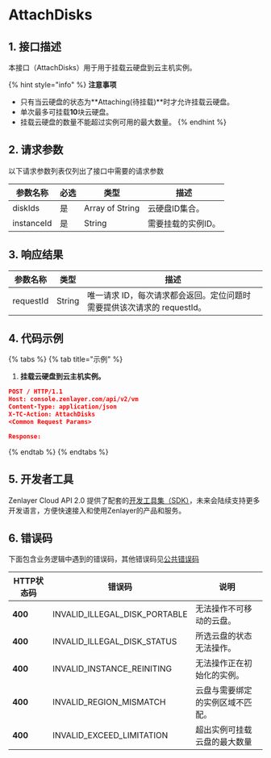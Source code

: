 # AttachDisks

## 1. 接口描述

本接口（AttachDisks）用于用于挂载云硬盘到云主机实例。

{% hint style="info" %}
**注意事项**

* 只有当云硬盘的状态为**Attaching(待挂载)**时才允许挂载云硬盘。
* 单次最多可挂载**10**块云硬盘。
* 挂载云硬盘的数量不能超过实例可用的最大数量。
{% endhint %}

## 2. 请求参数

以下请求参数列表仅列出了接口中需要的请求参数

| 参数名称       | 必选 | 类型              | 描述         |
| ---------- | -- | --------------- | ---------- |
| diskIds    | 是  | Array of String | 云硬盘ID集合。   |
| instanceId | 是  | String          | 需要挂载的实例ID。 |

## 3. 响应结果

| 参数名称      | 类型     | 描述                                         |
| --------- | ------ | ------------------------------------------ |
| requestId | String | 唯一请求 ID，每次请求都会返回。定位问题时需要提供该次请求的 requestId。 |

## 4. 代码示例

{% tabs %}
{% tab title="示例" %}
1. **挂载云硬盘到云主机实例。**

```json
POST / HTTP/1.1
Host: console.zenlayer.com/api/v2/vm
Content-Type: application/json
X-TC-Action: AttachDisks
<Common Request Params>

Response:

```
{% endtab %}
{% endtabs %}

## 5. 开发者工具

Zenlayer Cloud API 2.0 提供了配套的[开发工具集（SDK）](../../api-introduction/sdk/)，未来会陆续支持更多开发语言，方便快速接入和使用Zenlayer的产品和服务。



## 6. 错误码

下面包含业务逻辑中遇到的错误码，其他错误码见[公共错误码](../../api-introduction/instruction/commonerrorcode.md)

| HTTP状态码 | 错误码                              | 说明               |
| ------- | -------------------------------- | ---------------- |
| **400** | INVALID\_ILLEGAL\_DISK\_PORTABLE | 无法操作不可移动的云盘。     |
| **400** | INVALID\_ILLEGAL\_DISK\_STATUS   | 所选云盘的状态无法操作。     |
| **400** | INVALID\_INSTANCE\_REINITING     | 无法操作正在初始化的实例。    |
| **400** | INVALID\_REGION\_MISMATCH        | 云盘与需要绑定的实例区域不匹配。 |
| **400** | INVALID\_EXCEED\_LIMITATION      | 超出实例可挂载云盘的最大数量   |

